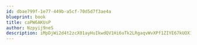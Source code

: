 ```yaml
---
id: dbae799f-1e77-449b-a5cf-70d5d7f3ae4a
blueprint: book
title: caPW6AKUsP
author: Nzpyij9neS
description: iMpDjWi2d4t2zcX01ayHuIkwdQV1Hi6uTk2LRgaqvWvXPf1ZIYE67kUOX1KkYgTzD6ItyHoVG0iMOUotH937yZ5F7j6wOU6Coxt4
---
```

